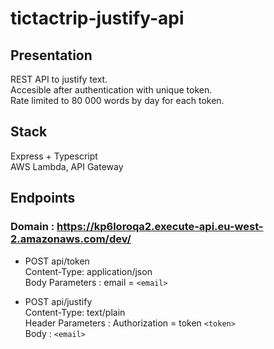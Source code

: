 # tictactrip-justify-api

## Presentation

REST API to justify text.  
Accesible after authentication with unique token.  
Rate limited to 80 000 words by day for each token.  


## Stack

Express + Typescript  
AWS Lambda, API Gateway  


## Endpoints

### Domain : https://kp6loroqa2.execute-api.eu-west-2.amazonaws.com/dev/

* POST api/token  
Content-Type: application/json  
Body Parameters : email = `<email>`  
  
* POST api/justify  
Content-Type: text/plain  
Header Parameters : Authorization = token `<token>`   
Body : `<email>`  
